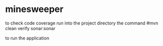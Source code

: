 # minesweeper

to check code coverage run into the project directory the command 
#mvn clean verify sonar:sonar 

to run the application 
